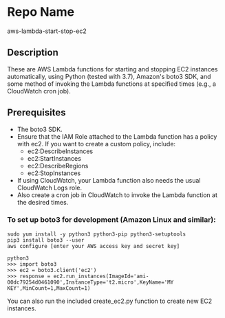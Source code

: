 Repo Name
=========
aws-lambda-start-stop-ec2

Description
---------------
These are AWS Lambda functions for starting and stopping EC2 instances automatically, using Python (tested with 3.7), Amazon's boto3 SDK, and some method of invoking the Lambda functions at specified times (e.g., a CloudWatch cron job).

Prerequisites
---------------
* The boto3 SDK.
* Ensure that the IAM Role attached to the Lambda function has a policy with ec2. If you want to create a custom policy, include:
    + ec2:DescribeInstances
    + ec2:StartInstances
    + ec2:DescribeRegions
    + ec2:StopInstances
* If using CloudWatch, your Lambda function also needs the usual CloudWatch Logs role.
* Also create a cron job in CloudWatch to invoke the Lambda function at the desired times.

### To set up boto3 for development (Amazon Linux and similar):

```
sudo yum install -y python3 python3-pip python3-setuptools
pip3 install boto3 --user
aws configure [enter your AWS access key and secret key]

python3
>>> import boto3
>>> ec2 = boto3.client('ec2')
>>> response = ec2.run_instances(ImageId='ami-00dc79254d0461090',InstanceType='t2.micro',KeyName='MY KEY',MinCount=1,MaxCount=1)
```

You can also run the included create_ec2.py function to create new EC2 instances.
